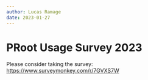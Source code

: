 ```yaml
---
author: Lucas Ramage
date: 2023-01-27
---
```


# PRoot Usage Survey 2023

Please consider taking the survey: https://www.surveymonkey.com/r/7GVXS7W
